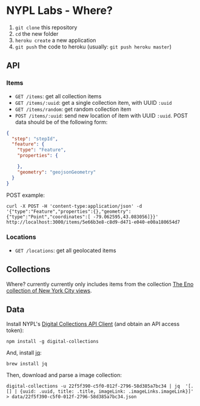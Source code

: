 # NYPL Labs - Where?

1. `git clone` this repository
2. `cd` the new folder
3. `heroku create` a new application
4. `git push` the code to heroku (usually: `git push heroku master`)

## API

### Items

- `GET /items`: get all collection items
- `GET /items/:uuid`: get a single collection item, with UUID `:uuid`
- `GET /items/random`: get random collection item
- `POST /items/:uuid`: send new location of item with UUID `:uuid`. POST data should be of the following form:

```json
{
  "step": "stepId",
  "feature": {
    "type": "Feature",
    "properties": {

    },
    "geometry": "geojsonGeometry"
  }
}
```

POST example:

    curl -X POST -H 'content-type:application/json' -d '{"type":"Feature","properties":{},"geometry":{"type":"Point","coordinates":[ -79.062595,43.083056]}}' http://localhost:3000/items/5e66b3e8-c8d9-d471-e040-e00a180654d7

### Locations

- `GET /locations`: get all geolocated items

## Collections

Where? currently currently only includes items from the collection [The Eno collection of New York City views](http://digitalcollections.nypl.org/collections/the-eno-collection-of-new-york-city-views#/?tab=about).

## Data

Install NYPL's [Digital Collections API Client](https://github.com/NYPL-publicdomain/api-client) (and obtain an API access token):

    npm install -g digital-collections

And, install [jq](https://stedolan.github.io/jq/):

    brew install jq

Then, download and parse a image collection:

    digital-collections -u 22f5f390-c5f0-012f-2796-58d385a7bc34 | jq  '[.[] | {uuid: .uuid, title: .title, imageLink: .imageLinks.imageLink}]' > data/22f5f390-c5f0-012f-2796-58d385a7bc34.json
